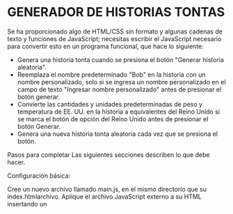 # GENERADOR DE HISTORIAS TONTAS

Se ha proporcionado algo de HTML/CSS sin formato y algunas cadenas de texto y funciones de JavaScript; necesitas escribir el JavaScript necesario para convertir esto en un programa funcional, que hace lo siguiente:

- Genera una historia tonta cuando se presiona el botón "Generar historia aleatoria".
- Reemplaza el nombre predeterminado "Bob" en la historia con un nombre personalizado, solo si se ingresa un nombre personalizado en el campo de texto "Ingresar nombre personalizado" antes de presionar el botón generar.
- Convierte las cantidades y unidades predeterminadas de peso y temperatura de EE. UU. en la historia a equivalentes del Reino Unido si se marca el botón de opción del Reino Unido antes de presionar el botón Generar.
- Genera una nueva historia tonta aleatoria cada vez que se presiona el botón.

Pasos para completar
Las siguientes secciones describen lo que debe hacer.

Configuración básica:

Cree un nuevo archivo llamado main.js, en el mismo directorio que su index.htmlarchivo.
Aplique el archivo JavaScript externo a su HTML insertando un <script>elemento en su referencia HTML main.js. Ponlo justo antes de la </body>etiqueta de cierre.
Variables y funciones iniciales:

En el archivo de texto sin formato, copie todo el código debajo del título "1. DEFINICIONES COMPLETAS DE VARIABLES Y FUNCIONES" y péguelo en la parte superior del main.jsarchivo. Esto le brinda tres variables que almacenan referencias al campo de texto "Ingresar nombre personalizado" ( customName), el botón "Generar historia aleatoria" ( randomize) y el <p>elemento en la parte inferior del cuerpo HTML en el que se copiará la historia ( story). respectivamente. Además, tienes una función llamada randomValueFromArray()que toma una matriz y devuelve uno de los elementos almacenados dentro de la matriz al azar.
Ahora mire la segunda sección del archivo de texto sin formato: "2. CADENAS DE TEXTO SIN PROCESAR". Este contiene cadenas de texto que actuarán como entrada en nuestro programa. Nos gustaría que contengas estas variables internas dentro main.js:
Almacene la primera cadena de texto grande y larga dentro de una variable llamada storyText.
Almacene el primer conjunto de tres cadenas dentro de una matriz llamada insertX.
Almacene el segundo conjunto de tres cadenas dentro de una matriz llamada insertY.
Almacene el tercer conjunto de tres cadenas dentro de una matriz llamada insertZ.
Colocando el controlador de eventos y la función incompleta:

Ahora regrese al archivo de texto sin formato.
Copie el código que se encuentra debajo del título "3. OYENTE DE EVENTOS Y DEFINICIÓN DE FUNCIÓN PARCIAL" y péguelo en la parte inferior de su main.jsarchivo. Este:
Agrega un detector de eventos de clic a la randomizevariable para que cuando se haga clic en el botón que representa, result()se ejecute la función.
Agrega una definición de función parcialmente completada result()a su código. Durante el resto de la evaluación, deberá completar líneas dentro de esta función para completarla y hacer que funcione correctamente.
Completando la result()función:

Cree una nueva variable llamada newStoryy establezca su valor en igual storyText. Esto es necesario para que podamos crear una nueva historia aleatoria cada vez que se presiona el botón y se ejecuta la función. Si hiciéramos cambios directamente en storyText, solo podríamos generar una nueva historia una vez.
Cree tres nuevas variables llamadas xItem, yItemy zItem, y hágalas iguales al resultado de llamar randomValueFromArray()a sus tres matrices (el resultado en cada caso será un elemento aleatorio de cada matriz a la que se llama). Por ejemplo, puede llamar a la función y hacer que devuelva una cadena aleatoria insertXescribiendo randomValueFromArray(insertX).
A continuación queremos reemplazar los tres marcadores de posición en la newStorycadena — :insertx:, :inserty:y :insertz:— con las cadenas almacenadas en xItem, yItemy zItem. Hay dos posibles métodos de cadena que le ayudarán en este caso: en cada caso, haga que la llamada al método sea igual a newStory, de modo que cada vez que se llame, newStoryse haga igual a sí mismo, pero con sustituciones realizadas. Entonces, cada vez que se presiona el botón, estos marcadores de posición se reemplazan con una cadena tonta aleatoria. Como sugerencia adicional, dependiendo del método que elija, es posible que deba realizar una de las llamadas dos veces.
Dentro del primer ifbloque, agregue otra llamada al método de reemplazo de cadena para reemplazar el nombre 'Bob' que se encuentra en la newStorycadena con la namevariable. En este bloque decimos "Si se ingresó un valor en la customNameentrada de texto, reemplace a Bob en la historia con ese nombre personalizado".
Dentro del segundo ifbloque, estamos verificando si ukse ha seleccionado el botón de opción. Si es así, queremos convertir los valores de peso y temperatura en la historia de libras y Fahrenheit a piedras y grados centígrados. Lo que debes hacer es lo siguiente:
Busque las fórmulas para convertir libras a piedras y Fahrenheit a centígrados.
Dentro de la línea que define la weightvariable, reemplace 300 con un cálculo que convierta 300 libras en piedras. Concatenar ' stone'al final del resultado de la Math.round()llamada general.
Dentro de la línea que define la temperaturevariable, reemplace 94 con un cálculo que convierta 94 Fahrenheit en centígrados. Concatenar ' centigrade'al final del resultado de la Math.round()llamada general.
Justo debajo de las dos definiciones de variables, agregue dos líneas más de reemplazo de cadenas que reemplacen '94 fahrenheit' con el contenido de la temperaturevariable y '300 libras' con el contenido de la weightvariable.
Finalmente, en la penúltima línea de la función, haga que la textContentpropiedad de la storyvariable (que hace referencia al párrafo) sea igual a newStory.
